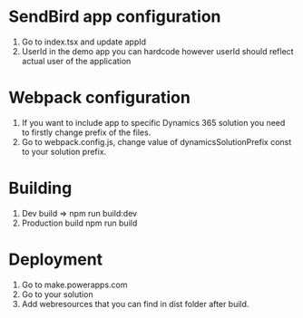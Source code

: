 # SendBird app configuration

1. Go to index.tsx and update appId
2. UserId in the demo app you can hardcode however userId should reflect actual user of the application

# Webpack configuration
1. If you want to include app to specific Dynamics 365 solution you need to firstly change prefix of the files.
2. Go to webpack.config.js, change value of dynamicsSolutionPrefix const to your solution prefix.

# Building
1. Dev build => npm run build:dev
2. Production build npm run build

# Deployment
1. Go to make.powerapps.com
2. Go to your solution
3. Add webresources that you can find in dist folder after build. 